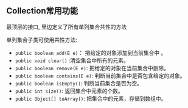 ## Collection常用功能

最顶层的接口, 里边定义了所有单列集合共性的方法

单列集合子类可使用共性方法:

+ `public boolean add(E e)`：  把给定的对象添加到当前集合中 。
+ `public void clear()` :清空集合中所有的元素。
+ `public boolean remove(E e)`: 把给定的对象在当前集合中删除。
+ `public boolean contains(E e)`: 判断当前集合中是否包含给定的对象。
+ `public boolean isEmpty()`: 判断当前集合是否为空。
+ `public int size()`: 返回集合中元素的个数。
+ `public Object[] toArray()`: 把集合中的元素，存储到数组中。

